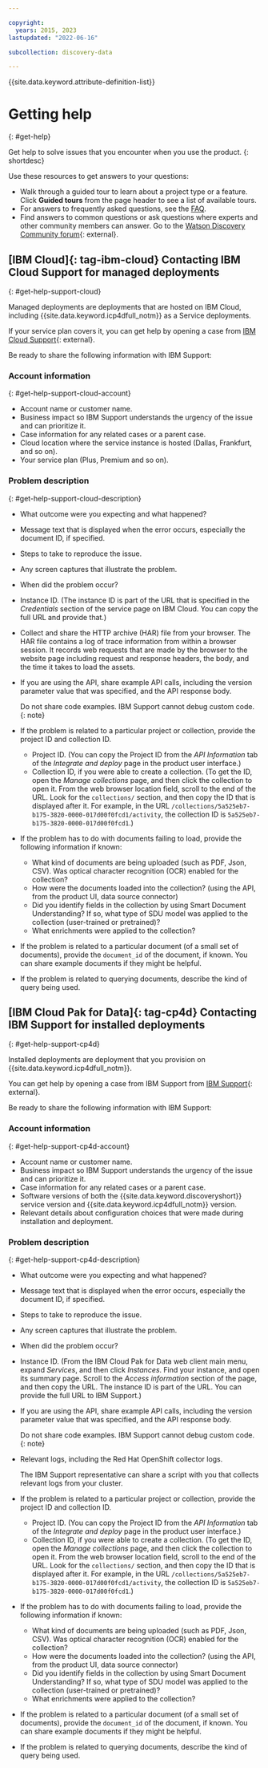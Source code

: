 ```yaml
---

copyright:
  years: 2015, 2023
lastupdated: "2022-06-16"

subcollection: discovery-data

---
```


{{site.data.keyword.attribute-definition-list}}

# Getting help
{: #get-help}

Get help to solve issues that you encounter when you use the product.
{: shortdesc}

Use these resources to get answers to your questions:

-   Walk through a guided tour to learn about a project type or a feature. Click **Guided tours** from the page header to see a list of available tours.
-   For answers to frequently asked questions, see the [FAQ](/docs/discovery-data?topic=discovery-data-faqs).
-   Find answers to common questions or ask questions where experts and other community members can answer. Go to the [Watson Discovery Community forum](https://community.ibm.com/community/user/watsonai/communities/community-home?CommunityKey=80650291-2ff4-4a43-9ff8-5188fdb9552f){: external}.

## [IBM Cloud]{: tag-ibm-cloud}  Contacting IBM Cloud Support for managed deployments
{: #get-help-support-cloud}

Managed deployments are deployments that are hosted on IBM Cloud, including {{site.data.keyword.icp4dfull_notm}} as a Service deployments.

If your service plan covers it, you can get help by opening a case from [IBM Cloud Support](https://cloud.ibm.com/unifiedsupport/supportcenter){: external}.

Be ready to share the following information with IBM Support:

### Account information
{: #get-help-support-cloud-account}

-   Account name or customer name.
-   Business impact so IBM Support understands the urgency of the issue and can prioritize it.
-   Case information for any related cases or a parent case.
-   Cloud location where the service instance is hosted (Dallas, Frankfurt, and so on).
-   Your service plan (Plus, Premium and so on).

### Problem description
{: #get-help-support-cloud-description}

-   What outcome were you expecting and what happened?
-   Message text that is displayed when the error occurs, especially the document ID, if specified.
-   Steps to take to reproduce the issue.
-   Any screen captures that illustrate the problem.
-   When did the problem occur?
-   Instance ID. (The instance ID is part of the URL that is specified in the *Credentials* section of the service page on IBM Cloud. You can copy the full URL and provide that.)
-   Collect and share the HTTP archive (HAR) file from your browser. The HAR file contains a log of trace information from within a browser session. It records web requests that are made by the browser to the website page including request and response headers, the body, and the time it takes to load the assets.
-   If you are using the API, share example API calls, including the version parameter value that was specified, and the API response body. 

    Do not share code examples. IBM Support cannot debug custom code.
    {: note}

-   If the problem is related to a particular project or collection, provide the project ID and collection ID.

    -   Project ID. (You can copy the Project ID from the *API Information* tab of the *Integrate and deploy* page in the product user interface.)
    -   Collection ID, if you were able to create a collection. (To get the ID, open the *Manage collections* page, and then click the collection to open it. From the web browser location field, scroll to the end of the URL. Look for the `collections/` section, and then copy the ID that is displayed after it. For example, in the URL `/collections/5a525eb7-b175-3820-0000-017d00f0fcd1/activity`, the collection ID is `5a525eb7-b175-3820-0000-017d00f0fcd1`.)

-   If the problem has to do with documents failing to load, provide the following information if known:

    -   What kind of documents are being uploaded (such as PDF, Json, CSV). Was optical character recognition (OCR) enabled for the collection?
    -   How were the documents loaded into the collection? (using the API, from the product UI, data source connector)
    -   Did you identify fields in the collection by using Smart Document Understanding? If so, what type of SDU model was applied to the collection (user-trained or pretrained)?
    -   What enrichments were applied to the collection?

-   If the problem is related to a particular document (of a small set of documents), provide the `document_id` of the document, if known. You can share example documents if they might be helpful.

-   If the problem is related to querying documents, describe the kind of query being used.

## [IBM Cloud Pak for Data]{: tag-cp4d}  Contacting IBM Support for installed deployments 
{: #get-help-support-cp4d}

Installed deployments are deployment that you provision on {{site.data.keyword.icp4dfull_notm}}.

You can get help by opening a case from IBM Support from [IBM Support](https://www.ibm.com/mysupport/s/topic/0TO50000000IYkUGAW/cloud-pak-for-data){: external}.

Be ready to share the following information with IBM Support:

### Account information
{: #get-help-support-cp4d-account}

-   Account name or customer name.
-   Business impact so IBM Support understands the urgency of the issue and can prioritize it.
-   Case information for any related cases or a parent case.
-   Software versions of both the {{site.data.keyword.discoveryshort}} service version and {{site.data.keyword.icp4dfull_notm}} version.
-   Relevant details about configuration choices that were made during installation and deployment.

### Problem description
{: #get-help-support-cp4d-description}

-   What outcome were you expecting and what happened?
-   Message text that is displayed when the error occurs, especially the document ID, if specified.
-   Steps to take to reproduce the issue.
-   Any screen captures that illustrate the problem.
-   When did the problem occur?
-   Instance ID. (From the IBM Cloud Pak for Data web client main menu, expand *Services*, and then click *Instances*. Find your instance, and open its summary page. Scroll to the *Access information* section of the page, and then copy the URL. The instance ID is part of the URL. You can provide the full URL to IBM Support.)
-   If you are using the API, share example API calls, including the version parameter value that was specified, and the API response body. 

    Do not share code examples. IBM Support cannot debug custom code.
    {: note}

-   Relevant logs, including the Red Hat OpenShift collector logs.

    The IBM Support representative can share a script with you that collects relevant logs from your cluster.

-   If the problem is related to a particular project or collection, provide the project ID and collection ID.

    -   Project ID. (You can copy the Project ID from the *API Information* tab of the *Integrate and deploy* page in the product user interface.)
    -   Collection ID, if you were able to create a collection. (To get the ID, open the *Manage collections* page, and then click the collection to open it. From the web browser location field, scroll to the end of the URL. Look for the `collections/` section, and then copy the ID that is displayed after it. For example, in the URL `/collections/5a525eb7-b175-3820-0000-017d00f0fcd1/activity`, the collection ID is `5a525eb7-b175-3820-0000-017d00f0fcd1`.)

-   If the problem has to do with documents failing to load, provide the following information if known:

    -   What kind of documents are being uploaded (such as PDF, Json, CSV). Was optical character recognition (OCR) enabled for the collection?
    -   How were the documents loaded into the collection? (using the API, from the product UI, data source connector)
    -   Did you identify fields in the collection by using Smart Document Understanding? If so, what type of SDU model was applied to the collection (user-trained or pretrained)?
    -   What enrichments were applied to the collection?

-   If the problem is related to a particular document (of a small set of documents), provide the `document_id` of the document, if known. You can share example documents if they might be helpful.

-   If the problem is related to querying documents, describe the kind of query being used.
